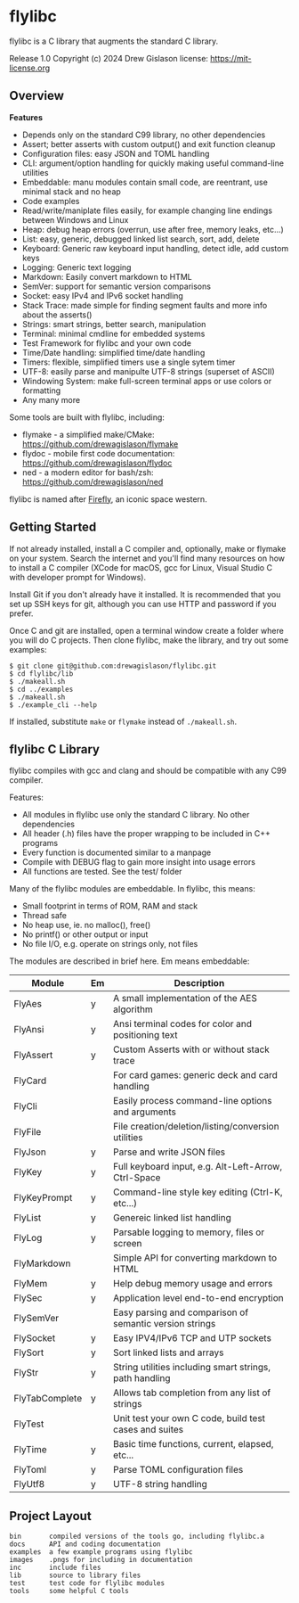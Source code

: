 # flylibc

flylibc is a C library that augments the standard C library.

Release 1.0
Copyright (c) 2024 Drew Gislason
license: <https://mit-license.org>

## Overview

**Features**

- Depends only on the standard C99 library, no other dependencies
- Assert; better asserts with custom output() and exit function cleanup
- Configuration files: easy JSON and TOML handling
- CLI: argument/option handling for quickly making useful command-line utilities
- Embeddable: manu modules contain small code, are reentrant, use minimal stack and no heap
- Code examples
- Read/write/maniplate files easily, for example changing line endings between Windows and Linux
- Heap: debug heap errors (overrun, use after free, memory leaks, etc...)
- List: easy, generic, debugged linked list search, sort, add, delete
- Keyboard: Generic raw keyboard input handling, detect idle, add custom keys
- Logging: Generic text logging
- Markdown: Easily convert markdown to HTML
- SemVer: support for semantic version comparisons
- Socket: easy IPv4 and IPv6 socket handling
- Stack Trace: made simple for finding segment faults and more info about the asserts()
- Strings: smart strings, better search, manipulation
- Terminal: minimal cmdline for embedded systems
- Test Framework for flylibc and your own code
- Time/Date handling: simplified time/date handling
- Timers: flexible, simplified timers use a single sytem timer
- UTF-8: easily parse and manipulte UTF-8 strings (superset of ASCII)
- Windowing System: make full-screen terminal apps or use colors or formatting
- Any many more

Some tools are built with flylibc, including:

- flymake - a simplified make/CMake: <https://github.com/drewagislason/flymake>
- flydoc - mobile first code documentation: <https://github.com/drewagislason/flydoc>
- ned - a modern editor for bash/zsh: <https://github.com/drewagislason/ned>

flylibc is named after [Firefly](https://en.wikipedia.org/wiki/Firefly_(TV_series)), an iconic space western.

## Getting Started

If not already installed, install a C compiler and, optionally, make or flymake on your system.
Search the internet and you'll find many resources on how to install a C compiler (XCode for
macOS, gcc for Linux, Visual Studio C with developer prompt for Windows).

Install Git if you don't already have it installed. It is recommended that you set up SSH keys for
git, although you can use HTTP and password if you prefer.

Once C and git are installed, open a terminal window create a folder where you will do C projects.
Then clone flylibc, make the library, and try out some examples:

```
$ git clone git@github.com:drewagislason/flylibc.git
$ cd flylibc/lib
$ ./makeall.sh
$ cd ../examples
$ ./makeall.sh
$ ./example_cli --help
```

If installed, substitute `make` or `flymake` instead of `./makeall.sh`.

## flylibc C Library

flylibc compiles with gcc and clang and should be compatible with any C99 compiler.

Features:

- All modules in flylibc use only the standard C library. No other dependencies
- All header (.h) files have the proper wrapping to be included in C++ programs
- Every function is documented similar to a manpage
- Compile with DEBUG flag to gain more insight into usage errors
- All functions are tested. See the test/ folder

Many of the flylibc modules are embeddable. In flylibc, this means:

- Small footprint in terms of ROM, RAM and stack
- Thread safe
- No heap use, ie. no malloc(), free()
- No printf() or other output or input
- No file I/O, e.g. operate on strings only, not files

The modules are described in brief here. Em means embeddable:

Module         | Em | Description
-------------- | -- | -----------
FlyAes         | y  | A small implementation of the AES algorithm
FlyAnsi        | y  | Ansi terminal codes for color and positioning text
FlyAssert      | y  | Custom Asserts with or without stack trace
FlyCard        |    | For card games: generic deck and card handling
FlyCli         |    | Easily process command-line options and arguments
FlyFile        |    | File creation/deletion/listing/conversion utilities
FlyJson        | y  | Parse and write JSON files
FlyKey         | y  | Full keyboard input, e.g. Alt-Left-Arrow, Ctrl-Space
FlyKeyPrompt   | y  | Command-line style key editing (Ctrl-K, etc...)
FlyList        | y  | Genereic linked list handling
FlyLog         | y  | Parsable logging to memory, files or screen
FlyMarkdown    |    | Simple API for converting markdown to HTML
FlyMem         | y  | Help debug memory usage and errors
FlySec         | y  | Application level end-to-end encryption
FlySemVer      |    | Easy parsing and comparison of semantic version strings
FlySocket      | y  | Easy IPV4/IPv6 TCP and UTP sockets
FlySort        | y  | Sort linked lists and arrays
FlyStr         | y  | String utilities including smart strings, path handling
FlyTabComplete | y  | Allows tab completion from any list of strings
FlyTest        |    | Unit test your own C code, build test cases and suites
FlyTime        | y  | Basic time functions, current, elapsed, etc...
FlyToml        | y  | Parse TOML configuration files
FlyUtf8        | y  | UTF-8 string handling

## Project Layout

```
bin       compiled versions of the tools go, including flylibc.a
docs      API and coding documentation
examples  a few example programs using flylibc
images    .pngs for including in documentation
inc       include files
lib       source to library files
test      test code for flylibc modules
tools     some helpful C tools
```
